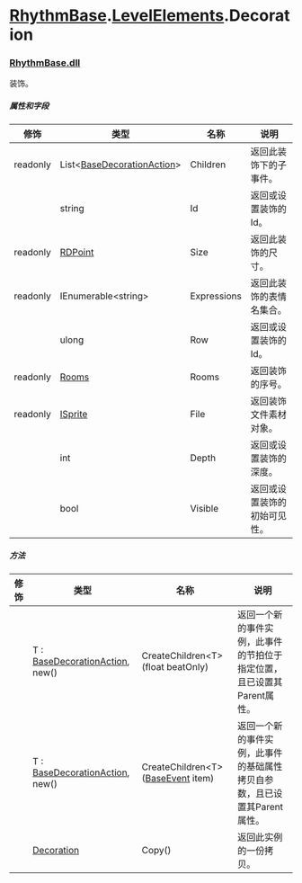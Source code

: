 # [RhythmBase](../../RhythmToolkit.md).[LevelElements](../namespace/LevelElements.md).Decoration
### [RhythmBase.dll](../assembly/RhythmBase.md)
装饰。  

##### 属性和字段

修饰 | 类型 | 名称 | 说明
-|-|-|-
readonly | List\<[BaseDecorationAction](../class/BaseDecorationAction.md)\> | Children | 返回此装饰下的子事件。  
| | string | Id | 返回或设置装饰的 Id。  
readonly | [RDPoint](../class/RDPoint.md) | Size | 返回此装饰的尺寸。  
readonly | IEnumerable\<string\> | Expressions | 返回此装饰的表情名集合。  
| | ulong | Row | 返回或设置装饰的Id。  
readonly | [Rooms](../class/Rooms.md) | Rooms | 返回装饰的序号。  
readonly | [ISprite](../interface/ISprite.md) | File | 返回装饰文件素材对象。  
| | int | Depth | 返回或设置装饰的深度。  
| | bool | Visible | 返回或设置装饰的初始可见性。  

##### 方法

修饰 | 类型 | 名称 | 说明
-|-|-|-
| | T : [BaseDecorationAction](../class/BaseDecorationAction.md), new() | CreateChildren\<T\>(float beatOnly) | 返回一个新的事件实例，此事件的节拍位于指定位置，且已设置其Parent属性。  
| | T : [BaseDecorationAction](../class/BaseDecorationAction.md), new() | CreateChildren\<T\>([BaseEvent](../class/BaseEvent.md) item) | 返回一个新的事件实例，此事件的基础属性拷贝自参数，且已设置其Parent属性。  
| | [Decoration](../class/Decoration.md) | Copy() | 返回此实例的一份拷贝。  
